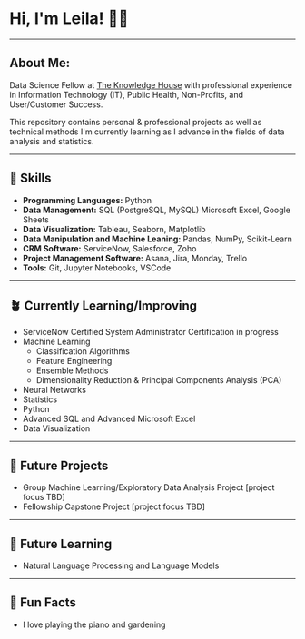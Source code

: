 # Hi, I'm Leila! 👋🏾
___

## About Me: 
Data Science Fellow at [The Knowledge House](https://www.theknowledgehouse.org/technology_fellowship/) with professional experience in Information Technology (IT), Public Health, Non-Profits, and User/Customer Success. 

This repository contains personal & professional projects as well as technical methods I'm currently learning as I advance in the fields of data analysis and statistics.
___
##  🧰 Skills
* **Programming Languages:** Python
* **Data Management:** SQL (PostgreSQL, MySQL) Microsoft Excel, Google Sheets
* **Data Visualization:** Tableau, Seaborn, Matplotlib
* **Data Manipulation and Machine Leaning:** Pandas, NumPy, Scikit-Learn
* **CRM Software:** ServiceNow, Salesforce, Zoho
* **Project Management Software:** Asana, Jira, Monday, Trello
* **Tools:** Git, Jupyter Notebooks, VSCode
___
## 🪴 Currently Learning/Improving
* ServiceNow Certified System Administrator Certification in progress
* Machine Learning
  * Classification Algorithms
  * Feature Engineering
  * Ensemble Methods
  * Dimensionality Reduction & Principal Components Analysis (PCA)
* Neural Networks
* Statistics
* Python
* Advanced SQL and Advanced Microsoft Excel
* Data Visualization
___
## 🌟 Future Projects
* Group Machine Learning/Exploratory Data Analysis Project [project focus TBD]
* Fellowship Capstone Project [project focus TBD]
___
## 💫 Future Learning
* Natural Language Processing and Language Models
___
## 🎡 Fun Facts
* I love playing the piano and gardening
